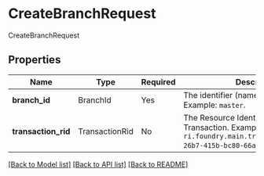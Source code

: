 # CreateBranchRequest

CreateBranchRequest

## Properties
| Name | Type | Required | Description |
| ------------ | ------------- | ------------- | ------------- |
**branch_id** | BranchId | Yes | The identifier (name) of a Branch. Example: `master`.  |
**transaction_rid** | TransactionRid | No | The Resource Identifier (RID) of a Transaction. Example: `ri.foundry.main.transaction.0a0207cb-26b7-415b-bc80-66a3aa3933f4`.  |


[[Back to Model list]](../../README.md#documentation-for-models) [[Back to API list]](../../README.md#documentation-for-api-endpoints) [[Back to README]](../../README.md)
